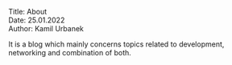 Title: About  
Date: 25.01.2022  
Author: Kamil Urbanek

It is a blog which mainly concerns topics related to development, networking and combination of both.